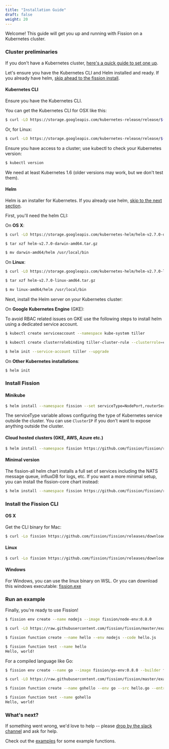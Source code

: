 ```yaml
---
title: "Installation Guide"
draft: false
weight: 20
---
```


Welcome! This guide will get you up and running with Fission on a
Kubernetes cluster.

### Cluster preliminaries

If you don't have a Kubernetes cluster, [here's a quick guide to set
one up](../kubernetessetup).

Let's ensure you have the Kubernetes CLI and Helm installed and
ready. If you already have helm, [skip ahead to the fission install](#install-fission).

#### Kubernetes CLI

Ensure you have the Kubernetes CLI.

You can get the Kubernetes CLI for OSX like this:
```sh
$ curl -LO https://storage.googleapis.com/kubernetes-release/release/$(curl -s https://storage.googleapis.com/kubernetes-release/release/stable.txt)/bin/darwin/amd64/kubectl && chmod +x kubectl && sudo mv kubectl /usr/local/bin
```

Or, for Linux:
```sh
$ curl -LO https://storage.googleapis.com/kubernetes-release/release/$(curl -s https://storage.googleapis.com/kubernetes-release/release/stable.txt)/bin/linux/amd64/kubectl && chmod +x kubectl && sudo mv kubectl /usr/local/bin
```

Ensure you have access to a cluster; use kubectl to check your
Kubernetes version:

```sh
$ kubectl version
```

We need at least Kubernetes 1.6 (older versions may work, but we don't
test them).

#### Helm

Helm is an installer for Kubernetes.  If you already use helm, [skip to
the next section](#install-fission).

First, you'll need the helm CLI:

On __OS X__:
```sh
$ curl -LO https://storage.googleapis.com/kubernetes-helm/helm-v2.7.0-darwin-amd64.tar.gz

$ tar xzf helm-v2.7.0-darwin-amd64.tar.gz

$ mv darwin-amd64/helm /usr/local/bin
```

On __Linux__:
```sh
$ curl -LO https://storage.googleapis.com/kubernetes-helm/helm-v2.7.0-linux-amd64.tar.gz

$ tar xzf helm-v2.7.0-linux-amd64.tar.gz

$ mv linux-amd64/helm /usr/local/bin
```

Next, install the Helm server on your Kubernetes cluster:

On __Google Kubernetes Engine__ (GKE):

To avoid RBAC related issues on GKE use the following steps to install helm using a dedicated service account.

```sh
$ kubectl create serviceaccount --namespace kube-system tiller

$ kubectl create clusterrolebinding tiller-cluster-rule --clusterrole=cluster-admin --serviceaccount=kube-system:tiller

$ helm init --service-account tiller --upgrade
```

On __Other Kubernetes installations__:

```sh
$ helm init
```

### Install Fission

#### Minikube

```sh
$ helm install --namespace fission --set serviceType=NodePort,routerServiceType=NodePort https://github.com/fission/fission/releases/download/0.8.0/fission-all-0.8.0.tgz
```

The serviceType variable allows configuring the type of Kubernetes
service outside the cluster.  You can use `ClusterIP` if you don't
want to expose anything outside the cluster.

#### Cloud hosted clusters (GKE, AWS, Azure etc.)

```sh
$ helm install --namespace fission https://github.com/fission/fission/releases/download/0.8.0/fission-all-0.8.0.tgz
```

#### Minimal version

The fission-all helm chart installs a full set of services including
the NATS message queue, influxDB for logs, etc. If you want a more
minimal setup, you can install the fission-core chart instead:

```sh
$ helm install --namespace fission https://github.com/fission/fission/releases/download/0.8.0/fission-core-0.8.0.tgz
```

### Install the Fission CLI

#### OS X

Get the CLI binary for Mac:

```sh
$ curl -Lo fission https://github.com/fission/fission/releases/download/0.8.0/fission-cli-osx && chmod +x fission && sudo mv fission /usr/local/bin/
```

#### Linux

```sh
$ curl -Lo fission https://github.com/fission/fission/releases/download/0.8.0/fission-cli-linux && chmod +x fission && sudo mv fission /usr/local/bin/
```

#### Windows

For Windows, you can use the linux binary on WSL. Or you can download
this windows executable: [fission.exe](https://github.com/fission/fission/releases/download/0.8.0/fission-cli-windows.exe)

### Run an example

Finally, you're ready to use Fission!

```sh
$ fission env create --name nodejs --image fission/node-env:0.8.0

$ curl -LO https://raw.githubusercontent.com/fission/fission/master/examples/nodejs/hello.js

$ fission function create --name hello --env nodejs --code hello.js

$ fission function test --name hello
Hello, world!
```

For a compiled language like Go:

```sh
$ fission env create --name go --image fission/go-env:0.8.0 --builder fission/go-builder:0.8.0

$ curl -LO https://raw.githubusercontent.com/fission/fission/master/examples/go/hello.go

$ fission function create --name gohello --env go --src hello.go --entrypoint Handler

$ fission function test --name gohello
Hello, world!
```

### What's next?

If something went wrong, we'd love to help -- please [drop by the
slack channel](http://slack.fission.io) and ask for help.

Check out the
[examples](https://github.com/fission/fission/tree/master/examples)
for some example functions.
